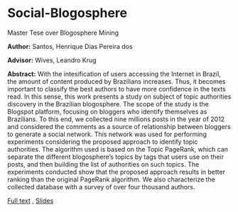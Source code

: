 # Social-Blogosphere
Master Tese over Blogosphere Mining

**Author:** Santos, Henrique Dias Pereira dos 

**Advisor:** Wives, Leandro Krug

**Abstract:** With the intesification of users accessing the Internet in Brazil, the amount of content produced by Brazilians increases. Thus, it becomes important to classify the best authors to have more confidence in the texts read. In this sense, this work presents a study on subject of topic authorities discovery in the Brazilian blogosphere. The scope of the study is the Blogspot platform, focusing on bloggers who identify themselves as Brazilians. To this end, we collected nine millions posts in the year of 2012 and considered the comments as a source of relationship between bloggers to generate a social network. This network was used for performing experiments considering the proposed approach to identify topic authorities. The algorithm used is based on the Topic PageRank, which can separate the different blogosphere’s topics by tags that users use on their posts, and then building the list of authorities on such topics. The experiments conducted show that the proposed approach results in better ranking than the original PageRank algorithm. We also characterize the collected database with a survey of over four thousand authors.

[Full text](http://www.lume.ufrgs.br/handle/10183/66194) , 
[Slides](https://docs.google.com/presentation/d/e/2PACX-1vQVmnifqP9xuu9C6-2-sYcj5nHClGkpSiHy2IzF51DkItl8X4dSYWigEpLTmW73jBtr3TjhfarYw8Xa/pub?start=false&loop=false&delayms=3000)
